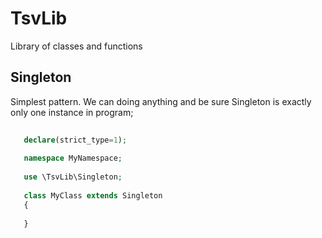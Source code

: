 # TsvLib
Library of classes and functions

## Singleton

Simplest pattern. We can doing anything and be sure Singleton is exactly only one instance in program;

```php
   
   declare(strict_type=1);
   
   namespace MyNamespace;
   
   use \TsvLib\Singleton;
   
   class MyClass extends Singleton 
   {
          
   }
```